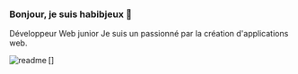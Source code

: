 ### Bonjour, je suis habibjeux 👋

Développeur Web junior
Je suis un passionné par la création d'applications web.

[<img align="left" alt="readme" src="[https://img.shields.io/badge/medium-%2312100E.svg?&style=for-the-badge&logo=medium&logoColor=white](https://github.com/habibjeux/habibjeux/blob/main/readme.png)https://github.com/habibjeux/habibjeux/blob/main/readme.png" />]
